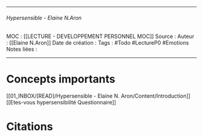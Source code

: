 ***
###### Hypersensible - Elaine N.Aron
MOC : [[LECTURE - DEVELOPPEMENT PERSONNEL MOC]]
Source : 
Auteur : [[Elaine N.Aron]]
Date de création : 
Tags : #Todo #LectureP0  #Emotions 
Notes liées :
***


# Concepts importants


[[01_INBOX/[READ]/Hypersensible - Elaine N. Aron/Content/Introduction]]
[[Etes-vous hypersensibilité  Questionnaire]] 


# Citations 

